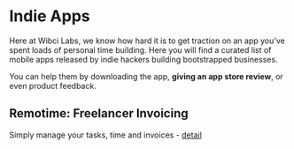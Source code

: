 # Indie Apps
Here at Wibci Labs, we know how hard it is to get traction on an app you've spent loads of personal time building.
Here you will find a curated list of mobile apps released by indie hackers building bootstrapped businesses.

You can help them by downloading the app, **giving an app store review**, or even product feedback.

## Remotime: Freelancer Invoicing
Simply manage your tasks, time and invoices - [detail](https://github.com/WibciLabs/Indie-Apps/blob/main/Apps/Remotime.md)

